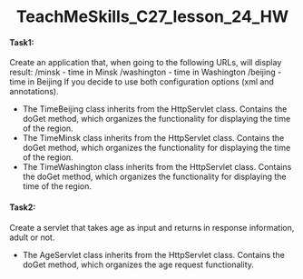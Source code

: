 <h1 align = "center">TeachMeSkills_C27_lesson_24_HW</h1>
<h4>Task1:</h4> Create an application that, when going to the following URLs, will display
result:
/minsk - time in Minsk
/washington - time in Washington
/beijing - time in Beijing
If you decide to use both configuration options (xml and annotations).
<ul>
  <li>The TimeBeijing class inherits from the HttpServlet class. Contains the doGet method, which organizes the functionality for displaying the time of the region.</li>
  <li>The TimeMinsk class inherits from the HttpServlet class. Contains the doGet method, which organizes the functionality for displaying the time of the region.</li>
  <li>The TimeWashington class inherits from the HttpServlet class. Contains the doGet method, which organizes the functionality for displaying the time of the region.</li>
</ul>
<h4>Task2:</h4> Create a servlet that takes age as input and returns in response
information, adult or not.
<ul>
  <li>The AgeServlet class inherits from the HttpServlet class. Contains the doGet method, which organizes the age request functionality.</li>
</ul>
